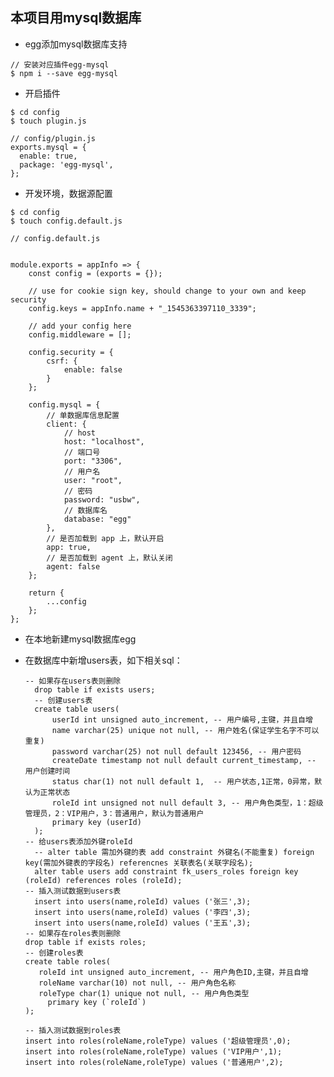 ## 本项目用mysql数据库

* egg添加mysql数据库支持

```
// 安装对应插件egg-mysql
$ npm i --save egg-mysql
```

* 开启插件

```
$ cd config
$ touch plugin.js

// config/plugin.js
exports.mysql = {
  enable: true,
  package: 'egg-mysql',
};
```

* 开发环境，数据源配置

```
$ cd config
$ touch config.default.js

// config.default.js


module.exports = appInfo => {
    const config = (exports = {});

    // use for cookie sign key, should change to your own and keep security
    config.keys = appInfo.name + "_1545363397110_3339";

    // add your config here
    config.middleware = [];

    config.security = {
        csrf: {
            enable: false
        }
    };

    config.mysql = {
        // 单数据库信息配置
        client: {
            // host
            host: "localhost",
            // 端口号
            port: "3306",
            // 用户名
            user: "root",
            // 密码
            password: "usbw",
            // 数据库名
            database: "egg"
        },
        // 是否加载到 app 上，默认开启
        app: true,
        // 是否加载到 agent 上，默认关闭
        agent: false
    };

    return {
        ...config
    };
};
```

* 在本地新建mysql数据库egg
* 在数据库中新增users表，如下相关sql：

      -- 如果存在users表则删除
        drop table if exists users;
        -- 创建users表
        create table users(
            userId int unsigned auto_increment, -- 用户编号,主键，并且自增
            name varchar(25) unique not null, -- 用户姓名(保证学生名字不可以重复)
            password varchar(25) not null default 123456, -- 用户密码
            createDate timestamp not null default current_timestamp, -- 用户创建时间
            status char(1) not null default 1,  -- 用户状态,1正常，0异常，默认为正常状态
            roleId int unsigned not null default 3, -- 用户角色类型，1：超级管理员，2：VIP用户，3：普通用户，默认为普通用户
            primary key (userId)
        );
      -- 给users表添加外键roleId
        -- alter table 需加外键的表 add constraint 外键名(不能重复) foreign key(需加外键表的字段名) referencnes 关联表名(关联字段名);
        alter table users add constraint fk_users_roles foreign key (roleId) references roles (roleId);
      -- 插入测试数据到users表
        insert into users(name,roleId) values ('张三',3);
        insert into users(name,roleId) values ('李四',3);
        insert into users(name,roleId) values ('王五',3);
      -- 如果存在roles表则删除
      drop table if exists roles;
      -- 创建roles表
      create table roles(
         roleId int unsigned auto_increment, -- 用户角色ID,主键，并且自增
         roleName varchar(10) not null, -- 用户角色名称
         roleType char(1) unique not null, -- 用户角色类型
           primary key (`roleId`)
      );

      -- 插入测试数据到roles表
      insert into roles(roleName,roleType) values ('超级管理员',0);
      insert into roles(roleName,roleType) values ('VIP用户',1);
      insert into roles(roleName,roleType) values ('普通用户',2);



